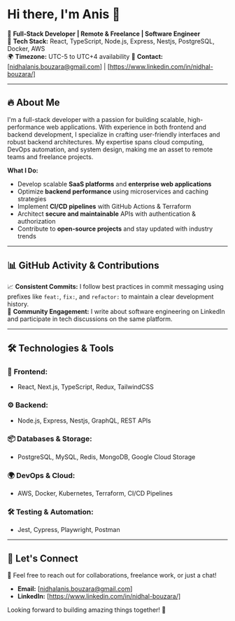 # Hi there, I'm Anis 👋

🚀 **Full-Stack Developer | Remote & Freelance | Software Engineer**  
🔧 **Tech Stack:** React, TypeScript, Node.js, Express, Nestjs, PostgreSQL, Docker, AWS  
🌍 **Timezone:** UTC-5 to UTC+4 availability
📩 **Contact:** [nidhalanis.bouzara@gmail.com] | [https://www.linkedin.com/in/nidhal-bouzara/]

---

## 🔥 About Me

I'm a full-stack developer with a passion for building scalable, high-performance web applications. With experience in both frontend and backend development, I specialize in crafting user-friendly interfaces and robust backend architectures. My expertise spans cloud computing, DevOps automation, and system design, making me an asset to remote teams and freelance projects.

**What I Do:**
- Develop scalable **SaaS platforms** and **enterprise web applications**
- Optimize **backend performance** using microservices and caching strategies
- Implement **CI/CD pipelines** with GitHub Actions & Terraform
- Architect **secure and maintainable** APIs with authentication & authorization
- Contribute to **open-source projects** and stay updated with industry trends

---

## 📊 GitHub Activity & Contributions

📈 **Consistent Commits:** I follow best practices in commit messaging using prefixes like `feat:`, `fix:`, and `refactor:` to maintain a clear development history.  
📢 **Community Engagement:** I write about software engineering on LinkedIn and participate in tech discussions on the same platform.

---

## 🛠️ Technologies & Tools

### 🚀 **Frontend:**
- React, Next.js, TypeScript, Redux, TailwindCSS

### ⚙️ **Backend:**
- Node.js, Express, Nestjs, GraphQL, REST APIs

### 📦 **Databases & Storage:**
- PostgreSQL, MySQL, Redis, MongoDB, Google Cloud Storage

### 🌍 **DevOps & Cloud:**
- AWS, Docker, Kubernetes, Terraform, CI/CD Pipelines

### 🛠️ **Testing & Automation:**
- Jest, Cypress, Playwright, Postman

---

## 🚀 Let's Connect

📩 Feel free to reach out for collaborations, freelance work, or just a chat!
- **Email:** [nidhalanis.bouzara@gmail.com]
- **LinkedIn:** [https://www.linkedin.com/in/nidhal-bouzara/]

Looking forward to building amazing things together! 🚀

